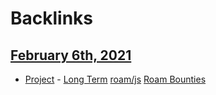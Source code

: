 
# Backlinks
## [February 6th, 2021](<February 6th, 2021.md>)
- [Project](<Project.md>) - [Long Term](<Long Term.md>) [roam/js](<roam/js.md>) [Roam Bounties](<Roam Bounties.md>)

